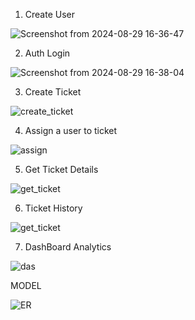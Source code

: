 1. Create User

![Screenshot from 2024-08-29 16-36-47](https://github.com/user-attachments/assets/ba91e8b7-8fff-47e9-968d-c2e146223d43)


2. Auth Login

![Screenshot from 2024-08-29 16-38-04](https://github.com/user-attachments/assets/2dc8ece9-07bc-49a1-9b91-c1368fb2f729)

3. Create Ticket

![create_ticket](https://github.com/user-attachments/assets/645e1580-8304-44c9-8133-27af7873f108)

4. Assign a user to ticket

![assign](https://github.com/user-attachments/assets/8058b36e-dd3f-470b-8b91-8a2f7b17bbe1)

5. Get Ticket Details

![get_ticket](https://github.com/user-attachments/assets/c7f0a6f7-acf0-4a90-acda-88b998779144)

6. Ticket History

![get_ticket](https://github.com/user-attachments/assets/c04e836b-f4b4-4b74-a27d-f7e3ab25546a)

7. DashBoard Analytics

![das](https://github.com/user-attachments/assets/dfff152a-7030-4402-a8c3-687015e4f37b)

MODEL

![ER](https://github.com/user-attachments/assets/9646cada-74f7-4fed-90ab-4be3b1bdeed8)








